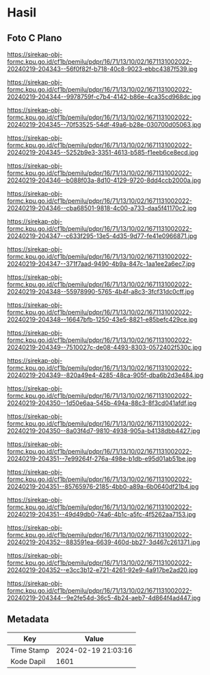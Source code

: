 # Hasil

## Foto C Plano

https://sirekap-obj-formc.kpu.go.id/cf1b/pemilu/pdpr/16/71/13/10/02/1671131002022-20240219-204343--56f0f82f-b718-40c8-9023-ebbc4387f539.jpg

https://sirekap-obj-formc.kpu.go.id/cf1b/pemilu/pdpr/16/71/13/10/02/1671131002022-20240219-204344--9978759f-c7b4-4142-b86e-4ca35cd968dc.jpg

https://sirekap-obj-formc.kpu.go.id/cf1b/pemilu/pdpr/16/71/13/10/02/1671131002022-20240219-204345--70f53525-54df-49a6-b28e-030700d05063.jpg

https://sirekap-obj-formc.kpu.go.id/cf1b/pemilu/pdpr/16/71/13/10/02/1671131002022-20240219-204345--5252b9e3-3351-4613-b585-f1eeb6ce8ecd.jpg

https://sirekap-obj-formc.kpu.go.id/cf1b/pemilu/pdpr/16/71/13/10/02/1671131002022-20240219-204346--b088f03a-8d10-4129-9720-8dd4ccb2000a.jpg

https://sirekap-obj-formc.kpu.go.id/cf1b/pemilu/pdpr/16/71/13/10/02/1671131002022-20240219-204346--cba68501-9818-4c00-a733-daa5f41170c2.jpg

https://sirekap-obj-formc.kpu.go.id/cf1b/pemilu/pdpr/16/71/13/10/02/1671131002022-20240219-204347--c633f295-13e5-4d35-9d77-fe41e0966871.jpg

https://sirekap-obj-formc.kpu.go.id/cf1b/pemilu/pdpr/16/71/13/10/02/1671131002022-20240219-204347--371f7aad-9490-4b9a-847c-1aa1ee2a6ec7.jpg

https://sirekap-obj-formc.kpu.go.id/cf1b/pemilu/pdpr/16/71/13/10/02/1671131002022-20240219-204348--55978990-5765-4b4f-a8c3-3fcf31dc0cff.jpg

https://sirekap-obj-formc.kpu.go.id/cf1b/pemilu/pdpr/16/71/13/10/02/1671131002022-20240219-204348--16647bfb-1250-43e5-8821-e85befc429ce.jpg

https://sirekap-obj-formc.kpu.go.id/cf1b/pemilu/pdpr/16/71/13/10/02/1671131002022-20240219-204349--7510027c-de08-4493-8303-0572402f530c.jpg

https://sirekap-obj-formc.kpu.go.id/cf1b/pemilu/pdpr/16/71/13/10/02/1671131002022-20240219-204349--820a49e4-4285-48ca-905f-dba6b2d3e484.jpg

https://sirekap-obj-formc.kpu.go.id/cf1b/pemilu/pdpr/16/71/13/10/02/1671131002022-20240219-204350--1d50e6aa-545b-494a-88c3-8f3cd041afdf.jpg

https://sirekap-obj-formc.kpu.go.id/cf1b/pemilu/pdpr/16/71/13/10/02/1671131002022-20240219-204350--8a03f4d7-9810-4938-905a-b4138dbb4427.jpg

https://sirekap-obj-formc.kpu.go.id/cf1b/pemilu/pdpr/16/71/13/10/02/1671131002022-20240219-204351--7e99264f-276a-498e-b1db-e95d01ab51be.jpg

https://sirekap-obj-formc.kpu.go.id/cf1b/pemilu/pdpr/16/71/13/10/02/1671131002022-20240219-204351--85765976-2185-4bb0-a89a-6b0640df21b4.jpg

https://sirekap-obj-formc.kpu.go.id/cf1b/pemilu/pdpr/16/71/13/10/02/1671131002022-20240219-204351--49d49db0-74a6-4b1c-a5fc-4f5262aa7153.jpg

https://sirekap-obj-formc.kpu.go.id/cf1b/pemilu/pdpr/16/71/13/10/02/1671131002022-20240219-204352--883591ea-6639-460d-bb27-3d467c261371.jpg

https://sirekap-obj-formc.kpu.go.id/cf1b/pemilu/pdpr/16/71/13/10/02/1671131002022-20240219-204352--e3cc3b12-e721-4261-92e9-4a917be2ad20.jpg

https://sirekap-obj-formc.kpu.go.id/cf1b/pemilu/pdpr/16/71/13/10/02/1671131002022-20240219-204344--9e2fe54d-36c5-4b24-aeb7-4d864f4ad447.jpg


## Metadata

| Key        | Value               |
| ---------- | ------------------- |
| Time Stamp | 2024-02-19 21:03:16 |
| Kode Dapil | 1601                |



